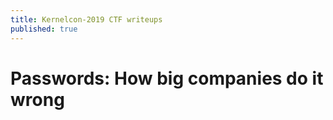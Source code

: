 ```yaml
---
title: Kernelcon-2019 CTF writeups
published: true
---
```


# Passwords: How big companies do it wrong
